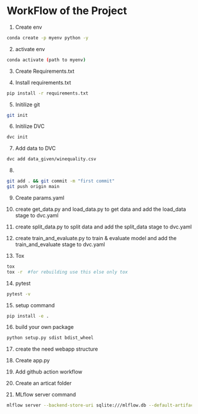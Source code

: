 
# WorkFlow of the Project

1. Create env
```bash
conda create -p myenv python -y
```

2. activate env
```bash
conda activate (path to myenv)
```

3. Create Requirements.txt

4. Install requirements.txt
```bash
pip install -r requirements.txt
```

5. Initilize git
```bash
git init
```

6. Initilize DVC
```bash
dvc init
```

7. Add data to DVC
```bash
dvc add data_given/winequality.csv
```

8. 
```bash
git add . && git commit -m "first commit"
git push origin main
```

9. Create params.yaml

10. create get_data.py and load_data.py to get data and add the load_data stage to dvc.yaml

11. create split_data.py to split data and add the split_data stage to dvc.yaml

12. create train_and_evaluate.py to train & evaluate model and add the train_and_evaluate stage to dvc.yaml

13. Tox
```bash
tox
tox -r  #for rebuilding use this else only tox
```

14. pytest
```bash
pytest -v
```

15. setup command
```bash
pip install -e .
```

16. build your own package
```bash
python setup.py sdist bdist_wheel
```

17. create the need webapp structure

18. Create app.py 

19. Add github action workflow

20. Create an articat folder

21. MLflow server command
```bash
mlflow server --backend-store-uri sqlite:///mlflow.db --default-artifact-root ./artifacts --host 0.0.0.0 -p 1234
```